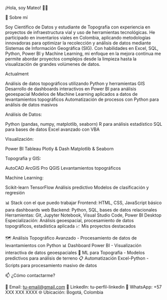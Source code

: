 ¡Hola, soy Mateo! 👋🤓 

🚀 Sobre mí

Soy Científico de Datos y estudiante de Topografía con experiencia en proyectos de infraestructura vial y uso de herramientas tecnológicas. He participado en inventarios viales en Colombia, aplicando metodologías
innovadoras para optimizar la recolección y análisis de datos mediante Sistemas de Información Geográfica (SIG). Con habilidades en Excel, SQL, Python, Power BI y Machine Learning, mi enfoque en la mejora continua
me permite abordar proyectos complejos desde la limpieza hasta la visualización de grandes volúmenes de datos.

Actualment

Análisis de datos topográficos utilizando Python y herramientas GIS
Desarrollo de dashboards interactivos en Power BI para análisis geoespacial
Modelos de Machine Learning aplicados a datos de levantamientos topográficos
Automatización de procesos con Python para análisis de datos masivos


Análisis de Datos:

Python (pandas, numpy, matplotlib, seaborn)
R para análisis estadístico
SQL para bases de datos
Excel avanzado con VBA

Visualización:

Power BI
Tableau
Plotly & Dash
Matplotlib & Seaborn

Topografía y GIS:

AutoCAD
ArcGIS Pro
QGIS
Levantamientos topográficos

Machine Learning:

Scikit-learn
TensorFlow
Análisis predictivo
Modelos de clasificación y regresión

📊 Stack con el que puedo trabajar
Frontend: HTML, CSS, JavaScript básico para dashboards web
Backend: Python, SQL, bases de datos relacionales
Herramientas: Git, Jupyter Notebook, Visual Studio Code, Power BI Desktop
Especialización: Análisis geoespacial, procesamiento de datos topográficos, estadística aplicada
📈 Mis proyectos destacados

🗺️ Análisis Topográfico Avanzado - Procesamiento de datos de levantamientos con Python
📊 Dashboard Power BI - Visualización interactiva de datos geoespaciales
🤖 ML para Topografía - Modelos predictivos para análisis de terreno
📋 Automatización Excel-Python - Scripts para procesamiento masivo de datos

📫 ¿Cómo contactarme?

📧 Email: tu-email@gmail.com
💼 LinkedIn: tu-perfil-linkedin
📱 WhatsApp: +57 XXX XXX XXXX
🌐 Ubicación: Bogotá, Colombia
